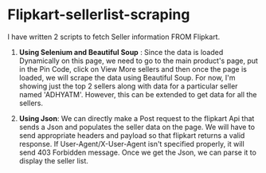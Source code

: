 # Flipkart-sellerlist-scraping
I have written 2 scripts to fetch Seller information FROM Flipkart.

1) **Using Selenium and Beautiful Soup** : Since the data is loaded Dynamically on this page, we need to go to the main product's page, put in the Pin Code, click on View More sellers and then once the page is loaded, we will scrape the data using Beautiful Soup. For now, I'm showing just the top 2 sellers along with data for a particular seller named 'ADHYATM'. However, this can be extended to get data for all the sellers.

2) **Using Json**: We can directly make a Post request to the flipkart Api that sends a Json and populates the seller data on the page. We will have to send appropriate headers and payload so that flipkart returns a valid response. If User-Agent/X-User-Agent isn't specified properly, it will send 403 Forbidden message. Once we get the Json, we can parse it to display the seller list.
